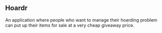 ## Hoardr
An application where people who want to manage their hoarding problem can put up their items for sale at a very cheap giveaway price.